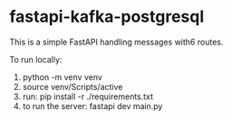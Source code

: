 # fastapi-kafka-postgresql

This is a simple FastAPI handling messages with6 routes.

To run locally:

1. python -m venv venv
2. source venv/Scripts/active
3. run: pip install -r ./requirements.txt
4. to run the server: fastapi dev main.py
